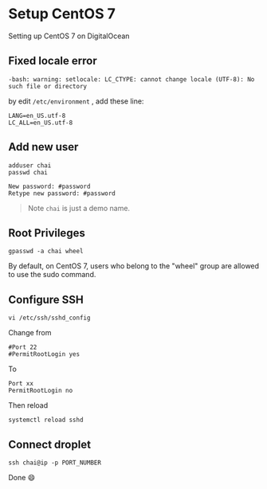 # Setup CentOS 7

Setting up CentOS 7 on DigitalOcean

## Fixed locale error

```
-bash: warning: setlocale: LC_CTYPE: cannot change locale (UTF-8): No such file or directory
```

by edit `/etc/environment` , add these line:

```
LANG=en_US.utf-8
LC_ALL=en_US.utf-8
```

## Add new user

```
adduser chai
passwd chai

New password: #password
Retype new password: #password
```

> Note `chai` is just a demo name.

## Root Privileges 
```
gpasswd -a chai wheel
```

By default, on CentOS 7, users who belong to the "wheel" group are allowed to use the sudo command.

## Configure SSH

```
vi /etc/ssh/sshd_config
```

Change from

```
#Port 22
#PermitRootLogin yes
```

To

```
Port xx
PermitRootLogin no
```

Then reload

```
systemctl reload sshd
```

## Connect droplet

```
ssh chai@ip -p PORT_NUMBER
```

Done :smile:
